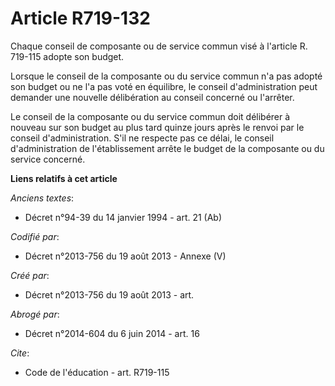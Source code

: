 # Article R719-132

Chaque conseil de composante ou de service commun visé à l'article R. 719-115 adopte son budget. 

Lorsque le conseil de la composante ou du service commun n'a pas adopté son budget ou ne l'a pas voté en équilibre, le
conseil d'administration peut demander une nouvelle délibération au conseil concerné ou l'arrêter. 

Le conseil de la composante ou du service commun doit délibérer à nouveau sur son budget au plus tard quinze jours après le
renvoi par le conseil d'administration. S'il ne respecte pas ce délai, le conseil d'administration de l'établissement arrête
le budget de la composante ou du service concerné.

**Liens relatifs à cet article**

_Anciens textes_:

  - Décret n°94-39 du 14 janvier 1994 - art. 21 (Ab)

_Codifié par_:

  - Décret n°2013-756 du 19 août 2013 -  Annexe (V)

_Créé par_:

  - Décret n°2013-756 du 19 août 2013 - art.

_Abrogé par_:

  - Décret n°2014-604 du 6 juin 2014 - art. 16

_Cite_:

  - Code de l'éducation - art. R719-115
